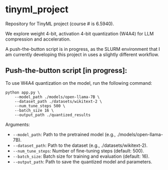 # tinyml_project
Repository for TinyML project (course # is 6.5940).

We explore weight 4-bit, activation 4-bit quantization (W4A4) for LLM compression and acceleration. 

A push-the-button script is in progress, as the SLURM environment that I am currently developing this project in uses a slightly different workflow.

## Push-the-button script [in progress]: 

To use W4A4 quantization on the model, run the following command:

```
python app.py \
    --model_path ./models/open-llama-7B \
    --dataset_path ./datasets/wikitext-2 \
    --num_tune_steps 500 \
    --batch_size 16 \
    --output_path ./quantized_results
```

Arguments:
- `--model_path`: Path to the pretrained model (e.g., ./models/open-llama-7B).
- `--dataset_path`: Path to the dataset (e.g., ./datasets/wikitext-2).
- `--num_tune_steps`: Number of fine-tuning steps (default: 500).
- `--batch_size`: Batch size for training and evaluation (default: 16).
- `--output_path`: Path to save the quantized model and parameters.
